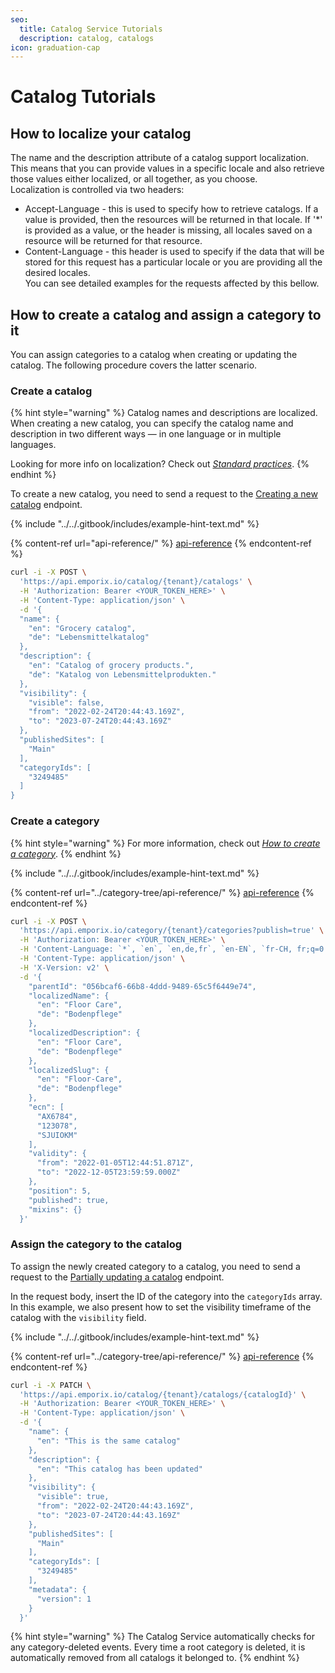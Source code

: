 ```yaml
---
seo:
  title: Catalog Service Tutorials
  description: catalog, catalogs
icon: graduation-cap
---
```


# Catalog Tutorials

## How to localize your catalog

The name and the description attribute of a catalog support localization. This means that you can provide values in a specific locale and also retrieve those values either localized, or all together, as you choose.\
Localization is controlled via two headers:

* Accept-Language - this is used to specify how to retrieve catalogs. If a value is provided, then the resources will be returned in that locale. If '\*' is provided as a value, or the header is missing, all locales saved on a resource will be returned for that resource.
* Content-Language - this header is used to specify if the data that will be stored for this request has a particular locale or you are providing all the desired locales.\
  You can see detailed examples for the requests affected by this bellow.

## How to create a catalog and assign a category to it

You can assign categories to a catalog when creating or updating the catalog. The following procedure covers the latter scenario.

### Create a catalog

{% hint style="warning" %}
Catalog names and descriptions are localized. When creating a new catalog, you can specify the catalog name and description in two different ways — in one language or in multiple languages.

Looking for more info on localization? Check out [_Standard practices_](../../standard-practices/translations.md).
{% endhint %}

To create a new catalog, you need to send a request to the [Creating a new catalog](https://developer.emporix.io/api-references/api-guides-and-references/api-guides-and-references/catalogs-and-categories/catalog/api-reference/catalog-management#post-catalog-tenant-catalogs) endpoint.

{% include "../../.gitbook/includes/example-hint-text.md" %}

{% content-ref url="api-reference/" %}
[api-reference](api-reference/)
{% endcontent-ref %}

```bash
curl -i -X POST \
  'https://api.emporix.io/catalog/{tenant}/catalogs' \
  -H 'Authorization: Bearer <YOUR_TOKEN_HERE>' \
  -H 'Content-Type: application/json' \
  -d '{
  "name": {
    "en": "Grocery catalog",
    "de": "Lebensmittelkatalog"
  },
  "description": {
    "en": "Catalog of grocery products.",
    "de": "Katalog von Lebensmittelprodukten."
  },
  "visibility": {
    "visible": false,
    "from": "2022-02-24T20:44:43.169Z",
    "to": "2023-07-24T20:44:43.169Z"
  },
  "publishedSites": [
    "Main"
  ],
  "categoryIds": [
    "3249485"
  ]
}
```

### Create a category

{% hint style="warning" %}
For more information, check out [_How to create a category_](../category-tree/#how-to-create-a-category).
{% endhint %}

{% include "../../.gitbook/includes/example-hint-text.md" %}

{% content-ref url="../category-tree/api-reference/" %}
[api-reference](../category-tree/api-reference/)
{% endcontent-ref %}

```bash
curl -i -X POST \
  'https://api.emporix.io/category/{tenant}/categories?publish=true' \
  -H 'Authorization: Bearer <YOUR_TOKEN_HERE>' \
  -H 'Content-Language: `*`, `en`, `en,de,fr`, `en-EN`, `fr-CH, fr;q=0.9, en;q=0.8, de;q=0.7`' \
  -H 'Content-Type: application/json' \
  -H 'X-Version: v2' \
  -d '{
    "parentId": "056bcaf6-66b8-4ddd-9489-65c5f6449e74",
    "localizedName": {
      "en": "Floor Care",
      "de": "Bodenpflege"
    },
    "localizedDescription": {
      "en": "Floor Care",
      "de": "Bodenpflege"
    },
    "localizedSlug": {
      "en": "Floor-Care",
      "de": "Bodenpflege"
    },
    "ecn": [
      "AX6784",
      "123078",
      "SJUIOKM"
    ],
    "validity": {
      "from": "2022-01-05T12:44:51.871Z",
      "to": "2022-12-05T23:59:59.000Z"
    },
    "position": 5,
    "published": true,
    "mixins": {}
  }'
```

### Assign the category to the catalog

To assign the newly created category to a catalog, you need to send a request to the [Partially updating a catalog](https://developer.emporix.io/api-references/api-guides-and-references/catalogs-and-categories/catalog/api-reference/catalog-management#patch-catalog-tenant-catalogs-catalogid) endpoint.

In the request body, insert the ID of the category into the `categoryIds` array. In this example, we also present how to set the visibility timeframe of the catalog with the `visibility` field.

{% include "../../.gitbook/includes/example-hint-text.md" %}

{% content-ref url="../category-tree/api-reference/" %}
[api-reference](../category-tree/api-reference/)
{% endcontent-ref %}

```bash
curl -i -X PATCH \
  'https://api.emporix.io/catalog/{tenant}/catalogs/{catalogId}' \
  -H 'Authorization: Bearer <YOUR_TOKEN_HERE>' \
  -H 'Content-Type: application/json' \
  -d '{
    "name": {
      "en": "This is the same catalog"
    },
    "description": {
      "en": "This catalog has been updated"
    },
    "visibility": {
      "visible": true,
      "from": "2022-02-24T20:44:43.169Z",
      "to": "2023-07-24T20:44:43.169Z"
    },
    "publishedSites": [
      "Main"
    ],
    "categoryIds": [
      "3249485"
    ],
    "metadata": {
      "version": 1
    }
  }'
```

{% hint style="warning" %}
The Catalog Service automatically checks for any category-deleted events. Every time a root category is deleted, it is automatically removed from all catalogs it belonged to.
{% endhint %}

